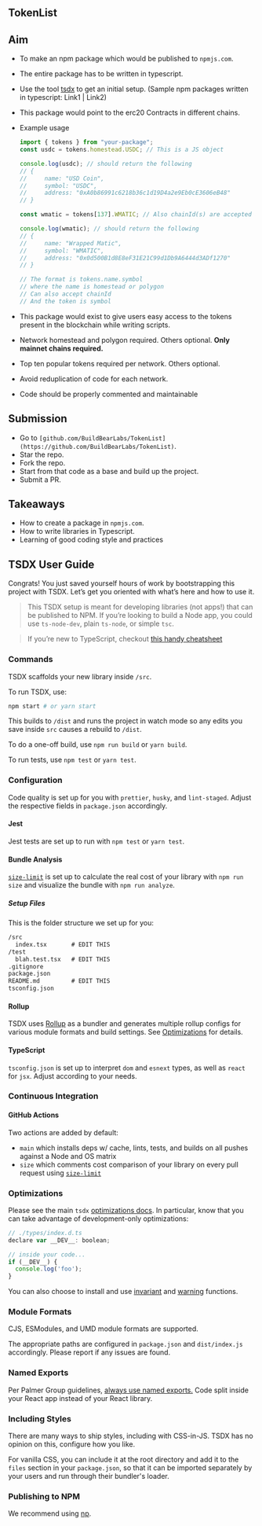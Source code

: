 ## TokenList

## Aim

- To make an npm package which would be published to `npmjs.com`.
- The entire package has to be written in typescript.
- Use the tool [tsdx](https://tsdx.io/) to get an initial setup. 
(Sample npm packages written in typescript: Link1 | Link2)
- This package would point to the erc20 Contracts in different chains.
- Example usage
    
    ```ts
    import { tokens } from "your-package";
    const usdc = tokens.homestead.USDC; // This is a JS object
    
    console.log(usdc); // should return the following
    // {
    //     name: "USD Coin",
    //     symbol: "USDC",
    //     address: "0xA0b86991c6218b36c1d19D4a2e9Eb0cE3606eB48"
    // }
    
    const wmatic = tokens[137].WMATIC; // Also chainId(s) are accepted and not just the name
    
    console.log(wmatic); // should return the following
    // {
    //     name: "Wrapped Matic",
    //     symbol: "WMATIC",
    //     address: "0x0d500B1d8E8eF31E21C99d1Db9A6444d3ADf1270"
    // }
    
    // The format is tokens.name.symbol
    // where the name is homestead or polygon
    // Can also accept chainId
    // And the token is symbol
    
    ```
    
- This package would exist to give users easy access to the tokens present in the blockchain while writing scripts.
- Network homestead and polygon required. Others optional. **Only mainnet chains required.**
- Top ten popular tokens required per network. Others optional.
- Avoid reduplication of code for each network.
- Code should be properly commented and maintainable

## Submission

- Go to `[github.com/BuildBearLabs/TokenList](https://github.com/BuildBearLabs/TokenList)`.
- Star the repo.
- Fork the repo.
- Start from that code as a base and build up the project.
- Submit a PR.

## Takeaways

- How to create a package in `npmjs.com`.
- How to write libraries in Typescript.
- Learning of good coding style and practices

## TSDX User Guide

Congrats! You just saved yourself hours of work by bootstrapping this project with TSDX. Let’s get you oriented with what’s here and how to use it.

> This TSDX setup is meant for developing libraries (not apps!) that can be published to NPM. If you’re looking to build a Node app, you could use `ts-node-dev`, plain `ts-node`, or simple `tsc`.

> If you’re new to TypeScript, checkout [this handy cheatsheet](https://devhints.io/typescript)

### Commands

TSDX scaffolds your new library inside `/src`.

To run TSDX, use:

```bash
npm start # or yarn start
```

This builds to `/dist` and runs the project in watch mode so any edits you save inside `src` causes a rebuild to `/dist`.

To do a one-off build, use `npm run build` or `yarn build`.

To run tests, use `npm test` or `yarn test`.

### Configuration

Code quality is set up for you with `prettier`, `husky`, and `lint-staged`. Adjust the respective fields in `package.json` accordingly.

#### Jest

Jest tests are set up to run with `npm test` or `yarn test`.

#### Bundle Analysis

[`size-limit`](https://github.com/ai/size-limit) is set up to calculate the real cost of your library with `npm run size` and visualize the bundle with `npm run analyze`.

##### Setup Files

This is the folder structure we set up for you:

```txt
/src
  index.tsx       # EDIT THIS
/test
  blah.test.tsx   # EDIT THIS
.gitignore
package.json
README.md         # EDIT THIS
tsconfig.json
```

#### Rollup

TSDX uses [Rollup](https://rollupjs.org) as a bundler and generates multiple rollup configs for various module formats and build settings. See [Optimizations](#optimizations) for details.

#### TypeScript

`tsconfig.json` is set up to interpret `dom` and `esnext` types, as well as `react` for `jsx`. Adjust according to your needs.

### Continuous Integration

#### GitHub Actions

Two actions are added by default:

- `main` which installs deps w/ cache, lints, tests, and builds on all pushes against a Node and OS matrix
- `size` which comments cost comparison of your library on every pull request using [`size-limit`](https://github.com/ai/size-limit)

### Optimizations

Please see the main `tsdx` [optimizations docs](https://github.com/palmerhq/tsdx#optimizations). In particular, know that you can take advantage of development-only optimizations:

```js
// ./types/index.d.ts
declare var __DEV__: boolean;

// inside your code...
if (__DEV__) {
  console.log('foo');
}
```

You can also choose to install and use [invariant](https://github.com/palmerhq/tsdx#invariant) and [warning](https://github.com/palmerhq/tsdx#warning) functions.

### Module Formats

CJS, ESModules, and UMD module formats are supported.

The appropriate paths are configured in `package.json` and `dist/index.js` accordingly. Please report if any issues are found.

### Named Exports

Per Palmer Group guidelines, [always use named exports.](https://github.com/palmerhq/typescript#exports) Code split inside your React app instead of your React library.

### Including Styles

There are many ways to ship styles, including with CSS-in-JS. TSDX has no opinion on this, configure how you like.

For vanilla CSS, you can include it at the root directory and add it to the `files` section in your `package.json`, so that it can be imported separately by your users and run through their bundler's loader.

### Publishing to NPM

We recommend using [np](https://github.com/sindresorhus/np).
